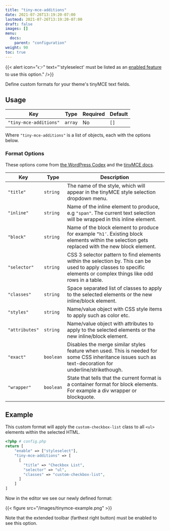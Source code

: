 ```yaml
---
title: "tiny-mce-additions"
date: 2021-07-26T13:19:20-07:00
lastmod: 2021-07-26T13:19:20-07:00
draft: false
images: []
menu: 
  docs:
    parent: "configuration"
weight: 90
toc: true
---
```


{{< alert icon="👉" text="'styleselect' must be listed as an <a href='../enable'>enabled feature</a> to use this option." />}}

Define custom formats for your theme's tinyMCE text fields.

## Usage

| Key                  | Type    | Required | Default |
| -------------------- | ------- | -------- | ------- |
| `"tiny-mce-additions"` | `array` | No       | `[]`    |

Where `"tiny-mce-additions"` is a list of objects, each with the options below.

### Format Options

These options come from [the WordPress Codex](https://codex.wordpress.org/TinyMCE_Custom_Styles#Registering_Custom_Styles) and the [tinyMCE docs](https://www.tiny.cloud/docs-3x/reference/Configuration3x/Configuration3x@formats/).

| Key            | Type      | Description                                                                                                                                                         |
| -------------- | --------- | ------------------------------------------------------------------------------------------------------------------------------------------------------------------- |
| `"title"`      | `string`  | The name of the style, which will appear in the tinyMCE style selection dropdown menu.                                                                              |
| `"inline"`     | `string`  | Name of the inline element to produce, e.g `"span"`. The current text selection will be wrapped in this inline element.                                             |
| `"block"`      | `string`  | Name of the block element to produce for example `“h1″`. Existing block elements within the selection gets replaced with the new block element.                     |
| `"selector"`   | `string`  | CSS 3 selector pattern to find elements within the selection by. This can be used to apply classes to specific elements or complex things like odd rows in a table. |
| `"classes"`    | `string`  | Space separated list of classes to apply to the selected elements or the new inline/block element.                                                                  |
| `"styles"`     | `string`  | Name/value object with CSS style items to apply such as color etc.                                                                                                  |
| `"attributes"` | `string`  | Name/value object with attributes to apply to the selected elements or the new inline/block element.                                                                |
| `"exact"`      | `boolean` | Disables the merge similar styles feature when used. This is needed for some CSS inheritance issues such as text-decoration for underline/strikethough.             |
| `"wrapper"`    | `boolean` | State that tells that the current format is a container format for block elements. For example a div wrapper or blockquote.                                         |

## Example

This custom format will apply the `custom-checkbox-list` class to all `<ul>` elements within the selected HTML.

```php
<?php # config.php
return [
    "enable" => ["styleselect"],
    "tiny-mce-additions" => [
      [
        "title" => "Checkbox List",
        "selector" => "ul",
        "classes" => "custom-checkbox-list",
      ]
    ]
]
```

Now in the editor we see our newly defined format: 

{{< figure src="/images/tinymce-example.png" >}}

Note that the extended toolbar (farthest right button) must be enabled to see this option.